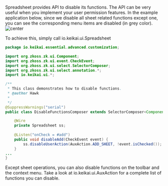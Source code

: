 Spreadsheet provides API to disable its functions. The API can be very
useful when you implement your user permission features. In the example
application below, since we disable all sheet related functions except
one, you can see the corresponding menu items are disabled (in grey
color). ![ center](zss-essentials-disableFunctions.png " center")

To achieve this, simply call
<javadoc directory='zss' method="disableUserAction(io.keikai.ui.AuxAction, boolean)">io.keikai.ui.Spreadsheet</javadoc>

``` java
package io.keikai.essential.advanced.customization;

import org.zkoss.zk.ui.Component;
import org.zkoss.zk.ui.event.CheckEvent;
import org.zkoss.zk.ui.select.SelectorComposer;
import org.zkoss.zk.ui.select.annotation.*;
import io.keikai.ui.*;

/**
 * This class demonstrates how to disable functions.
 * @author Hawk
 *
 */
@SuppressWarnings("serial")
public class DisableFunctionsComposer extends SelectorComposer<Component> {

    @Wire
    private Spreadsheet ss;
    
    @Listen("onCheck = #add")
    public void disableAdd(CheckEvent event) {
        ss.disableUserAction(AuxAction.ADD_SHEET, !event.isChecked());
    }
...
}
```

Except sheet operations, you can also disable functions on the toolbar
and the context menu. Take a look at
<javadoc directory='zss'>io.keikai.ui.AuxAction</javadoc> for a
complete list of functions you can disable.
